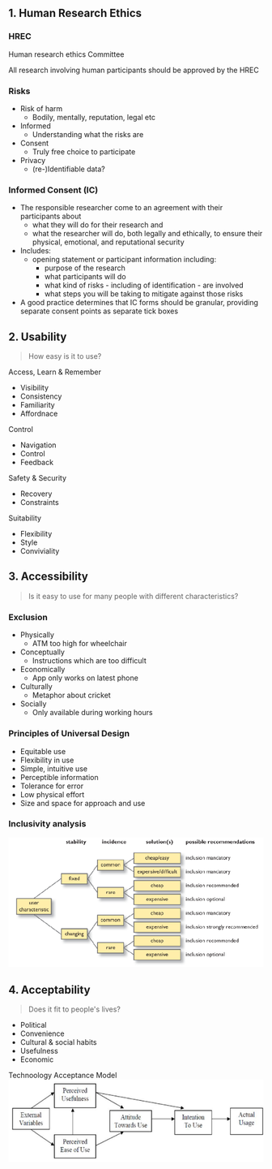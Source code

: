 

## 1. Human Research Ethics
### HREC
Human research ethics Committee

All research involving human participants should be approved by the HREC

### Risks
- Risk of harm
    - Bodily, mentally, reputation, legal etc
- Informed
    - Understanding what the risks are
- Consent
    - Truly free choice to participate
- Privacy
    - (re-)Identifiable data?

### Informed Consent (IC)
- The responsible researcher come to an agreement with their participants about
    - what they will do for their research and
    - what the researcher will do, both legally and ethically, to ensure their physical, emotional, and reputational security
- Includes:
    - opening statement or participant information including:
        - purpose of the research
        - what participants will do
        - what kind of risks - including of identification - are involved
        - what steps you will be taking to mitigate against those risks
- A good practice determines that IC forms should be granular, providing separate consent points as separate tick boxes

## 2. Usability
> How easy is it to use?

Access, Learn & Remember
- Visibility
- Consistency
- Familiarity
- Affordnace

Control
- Navigation
- Control
- Feedback

Safety & Security
- Recovery
- Constraints

Suitability
- Flexibility
- Style
- Conviviality


## 3. Accessibility
> Is it easy to use for many people with different characteristics?

### Exclusion
- Physically
    - ATM too high for wheelchair
- Conceptually
    - Instructions which are too difficult
- Economically
    - App only works on latest phone
- Culturally
    - Metaphor about cricket
- Socially
    - Only available during working hours

### Principles of Universal Design
- Equitable use
- Flexibility in use
- Simple, intuitive use
- Perceptible information
- Tolerance for error
- Low physical effort
- Size and space for approach and use

### Inclusivity analysis
![alt text](image.png)

## 4. Acceptability
> Does it fit to people's lives?

- Political
- Convenience
- Cultural & social habits
- Usefulness
- Economic

Technoology Acceptance Model
![alt text](image-1.png)